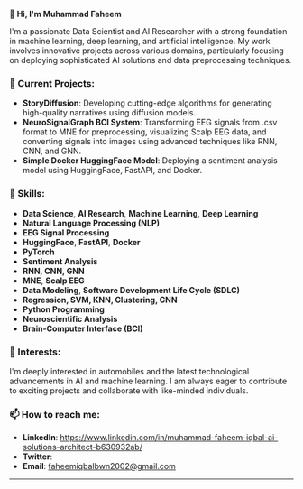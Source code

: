 
👋 **Hi, I'm Muhammad Faheem** 

I'm a passionate Data Scientist and AI Researcher with a strong foundation in machine learning, deep learning, and artificial intelligence. My work involves innovative projects across various domains, particularly focusing on deploying sophisticated AI solutions and data preprocessing techniques. 

### 🔭 Current Projects:
- **StoryDiffusion**: Developing cutting-edge algorithms for generating high-quality narratives using diffusion models.
- **NeuroSignalGraph BCI System**: Transforming EEG signals from .csv format to MNE for preprocessing, visualizing Scalp EEG data, and converting signals into images using advanced techniques like RNN, CNN, and GNN.
- **Simple Docker HuggingFace Model**: Deploying a sentiment analysis model using HuggingFace, FastAPI, and Docker.

### 💼 Skills:
- **Data Science**, **AI Research**, **Machine Learning**, **Deep Learning**
- **Natural Language Processing (NLP)**
- **EEG Signal Processing**
- **HuggingFace**, **FastAPI**, **Docker**
- **PyTorch**
- **Sentiment Analysis**
- **RNN, CNN, GNN**
- **MNE**, **Scalp EEG**
- **Data Modeling**, **Software Development Life Cycle (SDLC)**
- **Regression, SVM, KNN, Clustering, CNN**
- **Python Programming**
- **Neuroscientific Analysis**
- **Brain-Computer Interface (BCI)**

### 🚀 Interests:
I'm deeply interested in automobiles and the latest technological advancements in AI and machine learning. I am always eager to contribute to exciting projects and collaborate with like-minded individuals.

### 📫 How to reach me:
- **LinkedIn**: https://www.linkedin.com/in/muhammad-faheem-iqbal-ai-solutions-architect-b630932ab/
- **Twitter**:
- **Email**: faheemiqbalbwn2002@gmail.com
---


<!---
FaheemAI1024/FaheemAI1024 is a ✨ special ✨ repository because its `README.md` (this file) appears on your GitHub profile.
You can click the Preview link to take a look at your changes.
--->
